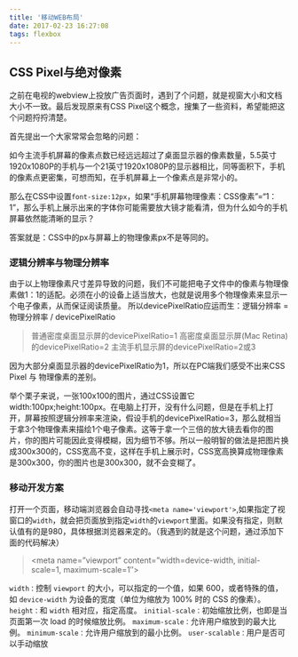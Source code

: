 ```yaml
---
title: '移动WEB布局'
date: 2017-02-23 16:27:08
tags: flexbox 
---
```


## CSS Pixel与绝对像素

之前在电视的webview上投放广告页面时，遇到了个问题，就是视窗大小和文档大小不一致。最后发现原来有CSS Pixel这个概念，搜集了一些资料，希望能把这个问题捋捋清楚。

<!-- more -->

首先提出一个大家常常会忽略的问题：

如今主流手机屏幕的像素点数已经远远超过了桌面显示器的像素数量，5.5英寸1920x1080P的手机与一个21英寸1920x1080P的显示器相比，同等面积下，手机的像素点更密集，可想而知，在手机屏幕上一个像素点是非常小的。

那么在CSS中设置`font-size:12px`，如果“手机屏幕物理像素：CSS像素”=“1：1”，那么手机上展示出来的字体你可能需要放大镜才能看清，但为什么如今的手机屏幕依然能清晰的显示？

答案就是：CSS中的px与屏幕上的物理像素px不是等同的。

### 逻辑分辨率与物理分辨率

由于以上物理像素尺寸差异导致的问题，我们不可能把电子文件中的像素与物理像素做1：1的适配。必须在小的设备上适当放大，也就是说用多个物理像素来显示一个电子像素，从而保证阅读质量。
所以devicePixelRatio应运而生：逻辑分辨率 = 物理分辨率 / devicePixelRatio

> 普通密度桌面显示屏的devicePixelRatio=1
高密度桌面显示屏(Mac Retina)的devicePixelRatio=2
主流手机显示屏的devicePixelRatio=2或3

因为大部分桌面显示器的devicePixelRatio为1，所以在PC端我们感受不出来CSS Pixel 与 物理像素的差别。

举个栗子来说，一张100x100的图片，通过CSS设置它width:100px;height:100px。在电脑上打开，没有什么问题，但是在手机上打开，屏幕按照逻辑分辨率来渲染，假设手机的devicePixelRatio=3，那么就相当于拿3个物理像素来描绘1个电子像素。这等于拿一个三倍的放大镜去看你的图片，你的图片可能因此变得模糊，因为细节不够。所以一般明智的做法是把图片换成300x300的，CSS宽高不变，这样在手机上展示时，CSS宽高换算成物理像素是300x300，你的图片也是300x300，就不会变糊了。

### 移动开发方案

打开一个页面，移动端浏览器会自动寻找`<meta name='viewport'>`,如果指定了视窗口的`width`，就会把页面放到指定`width`的`viewport`里面。如果没有指定，则默认值有的是980，具体根据浏览器来定的。（我遇到的就是这个问题，通过添加下面的代码解决）

> <meta name=”viewport” content=”width=device-width, initial-scale=1, maximum-scale=1″>

`width：`控制 `viewport` 的大小，可以指定的一个值，如果 600，或者特殊的值，如 `device-width` 为设备的宽度（单位为缩放为 100% 时的 CSS 的像素）。
`height：`和 `width` 相对应，指定高度。
`initial-scale：`初始缩放比例，也即是当页面第一次 load 的时候缩放比例。
`maximum-scale：`允许用户缩放到的最大比例。
`minimum-scale：`允许用户缩放到的最小比例。
`user-scalable：`用户是否可以手动缩放
